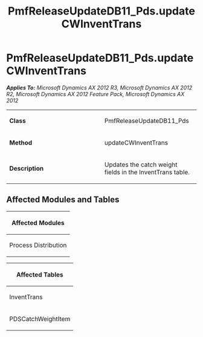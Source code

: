 ﻿---
title: PmfReleaseUpdateDB11_Pds.updateCWInventTrans
TOCTitle: PmfReleaseUpdateDB11_Pds.updateCWInventTrans
ms:assetid: fea2c488-b0bc-ab39-1c7d-478c7eb735fb
ms:mtpsurl: https://msdn.microsoft.com/en-us/library/JJ720192(v=AX.60)
ms:contentKeyID: 49712497
ms.date: 05/18/2015
mtps_version: v=AX.60
---

# PmfReleaseUpdateDB11\_Pds.updateCWInventTrans 


_**Applies To:** Microsoft Dynamics AX 2012 R3, Microsoft Dynamics AX 2012 R2, Microsoft Dynamics AX 2012 Feature Pack, Microsoft Dynamics AX 2012_

<table>
<colgroup>
<col style="width: 50%" />
<col style="width: 50%" />
</colgroup>
<tbody>
<tr class="odd">
<td><p><strong>Class</strong></p></td>
<td><p>PmfReleaseUpdateDB11_Pds</p></td>
</tr>
<tr class="even">
<td><p><strong>Method</strong></p></td>
<td><p>updateCWInventTrans</p></td>
</tr>
<tr class="odd">
<td><p><strong>Description</strong></p></td>
<td><p>Updates the catch weight fields in the InventTrans table.</p></td>
</tr>
</tbody>
</table>


## Affected Modules and Tables

<table>
<colgroup>
<col style="width: 100%" />
</colgroup>
<thead>
<tr class="header">
<th><p>Affected Modules</p></th>
</tr>
</thead>
<tbody>
<tr class="odd">
<td><p>Process Distribution</p></td>
</tr>
</tbody>
</table>


<table>
<colgroup>
<col style="width: 100%" />
</colgroup>
<thead>
<tr class="header">
<th><p>Affected Tables</p></th>
</tr>
</thead>
<tbody>
<tr class="odd">
<td><p>InventTrans</p></td>
</tr>
<tr class="even">
<td><p>PDSCatchWeightItem</p></td>
</tr>
</tbody>
</table>

  


